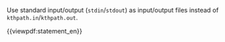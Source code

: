 Use standard input/output (`stdin`/`stdout`) as input/output files instead of `kthpath.in`/`kthpath.out`.

{{viewpdf:statement_en}}